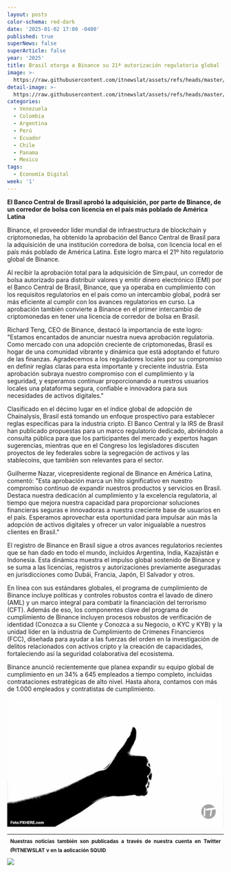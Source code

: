 ```yaml
---
layout: posts
color-schema: red-dark
date: '2025-01-02 17:00 -0400'
published: true
superNews: false
superArticle: false
year: '2025'
title: Brasil otorga a Binance su 21ª autorización regulatoria global
image: >-
  https://raw.githubusercontent.com/itnewslat/assets/refs/heads/master/img/540x320/OK-p.jpg
detail-image: >-
  https://raw.githubusercontent.com/itnewslat/assets/refs/heads/master/img/1024x680/OK-g.jpg
categories:
  - Venezuela
  - Colombia
  - Argentina
  - Perú
  - Ecuador
  - Chile
  - Panama
  - Mexico
tags:
  - Economía Digital
week: '1'
---
```


**El Banco Central de Brasil aprobó la adquisición, por parte de Binance, de un corredor de bolsa con licencia en el país más poblado de América Latina**

Binance, el proveedor líder mundial de infraestructura de blockchain y criptomonedas, ha obtenido la aprobación del Banco Central de Brasil para la adquisición de una institución corredora de bolsa, con licencia local en el país más poblado de América Latina. Este logro marca el 21º hito regulatorio global de Binance.

Al recibir la aprobación total para la adquisición de Sim;paul, un corredor de bolsa autorizado para distribuir valores y emitir dinero electrónico (EMI) por el Banco Central de Brasil, Binance, que ya operaba en cumplimiento con los requisitos regulatorios en el país como un intercambio global, podrá ser más eficiente al cumplir con los avances regulatorios en curso. La aprobación también convierte a Binance en el primer intercambio de criptomonedas en tener una licencia de corredor de bolsa en Brasil.

Richard Teng, CEO de Binance, destacó la importancia de este logro: "Estamos encantados de anunciar nuestra nueva aprobación regulatoria. Como mercado con una adopción creciente de criptomonedas, Brasil es hogar de una comunidad vibrante y dinámica que está adoptando el futuro de las finanzas. Agradecemos a los reguladores locales por su compromiso en definir reglas claras para esta importante y creciente industria. Esta aprobación subraya nuestro compromiso con el cumplimiento y la seguridad, y esperamos continuar proporcionando a nuestros usuarios locales una plataforma segura, confiable e innovadora para sus necesidades de activos digitales."

Clasificado en el décimo lugar en el índice global de adopción de Chainalysis, Brasil está tomando un enfoque prospectivo para establecer reglas específicas para la industria cripto. El Banco Central y la IRS de Brasil han publicado propuestas para un marco regulatorio dedicado, abriéndolo a consulta pública para que los participantes del mercado y expertos hagan sugerencias, mientras que en el Congreso los legisladores discuten proyectos de ley federales sobre la segregación de activos y las stablecoins, que también son relevantes para el sector.

Guilherme Nazar, vicepresidente regional de Binance en América Latina, comentó: "Esta aprobación marca un hito significativo en nuestro compromiso continuo de expandir nuestros productos y servicios en Brasil. Destaca nuestra dedicación al cumplimiento y la excelencia regulatoria, al tiempo que mejora nuestra capacidad para proporcionar soluciones financieras seguras e innovadoras a nuestra creciente base de usuarios en el país. Esperamos aprovechar esta oportunidad para impulsar aún más la adopción de activos digitales y ofrecer un valor inigualable a nuestros clientes en Brasil."

El registro de Binance en Brasil sigue a otros avances regulatorios recientes que se han dado en todo el mundo, incluidos Argentina, India, Kazajistán e Indonesia. Esta dinámica muestra el impulso global sostenido de Binance y se suma a las licencias, registros y autorizaciones previamente aseguradas en jurisdicciones como Dubái, Francia, Japón, El Salvador y otros.

En línea con sus estándares globales, el programa de cumplimiento de Binance incluye políticas y controles robustos contra el lavado de dinero (AML) y un marco integral para combatir la financiación del terrorismo (CFT). Además de eso, los componentes clave del programa de cumplimiento de Binance incluyen procesos robustos de verificación de identidad (Conozca a su Cliente y Conozca a su Negocio, o KYC y KYB) y la unidad líder en la industria de Cumplimiento de Crímenes Financieros (FCC), diseñada para ayudar a las fuerzas del orden en la investigación de delitos relacionados con activos cripto y la creación de capacidades, fortaleciendo así la seguridad colaborativa del ecosistema.

Binance anunció recientemente que planea expandir su equipo global de cumplimiento en un 34% a 645 empleados a tiempo completo, incluidas contrataciones estratégicas de alto nivel. Hasta ahora, contamos con más de 1.000 empleados y contratistas de cumplimiento.

![](https://raw.githubusercontent.com/itnewslat/assets/refs/heads/master/img/540x320/OK-p.jpg)

<table style="height: 42px;" width="569">
<tbody>
<tr>
<td style="text-align: justify;"><sub><strong>Nuestras noticias también son publicadas a través de nuestra cuenta en Twitter <a href="https://twitter.com/itnewslat?lang=es">@ITNEWSLAT</a> y en la aplicación <a href="https://squidapp.co/en/">SQUID</a></strong></sub></td>
</tr>
</tbody>
</table>

<img src="https://tracker.metricool.com/c3po.jpg?hash=56f88a41e39ab42c063cc51676587a04"/>
